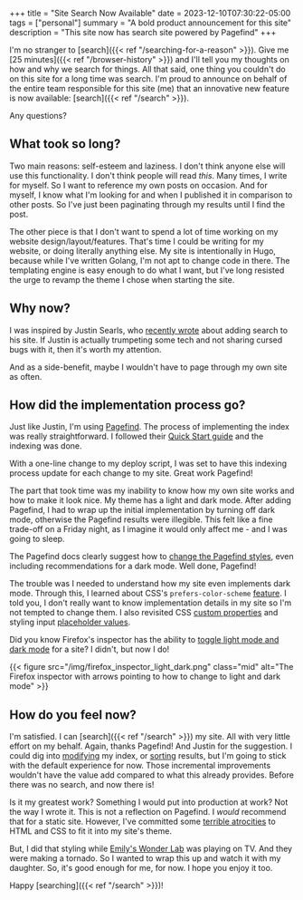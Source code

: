 +++
title = "Site Search Now Available"
date = 2023-12-10T07:30:22-05:00
tags = ["personal"]
summary = "A bold product announcement for this site"
description = "This site now has search site powered by Pagefind"
+++

I'm no stranger to [search]({{< ref "/searching-for-a-reason" >}}). Give me [25
minutes]({{< ref "/browser-history" >}}) and I'll tell you my thoughts on
how and why we search for things. All that said, one thing you couldn't do on
this site for a long time was search. I'm proud to announce on behalf of the
entire team responsible for this site (me) that an innovative new feature is now
available: [search]({{< ref "/search" >}}).

Any questions?

## What took so long?

Two main reasons: self-esteem and laziness. I don't think anyone else will use
this functionality. I don't think people will read *this*. Many times, I write
for myself. So I want to reference my own posts on occasion. And for myself, I
know what I'm looking for and when I published it in comparison to other posts.
So I've just been paginating through my results until I find the post.

The other piece is that I don't want to spend a lot of time working on my
website design/layout/features. That's time I could be writing for my website,
or doing literally anything else. My site is intentionally in Hugo, because
while I've written Golang, I'm not apt to change code in there. The templating
engine is easy enough to do what I want, but I've long resisted the urge to
revamp the theme I chose when starting the site.

## Why now?

I was inspired by Justin Searls, who [recently
wrote](https://justin.searls.co/links/2023-11-29-shout-out-to-pagefind-static-search/)
about adding search to his site. If Justin is actually trumpeting some tech and
not sharing cursed bugs with it, then it's worth my attention.

And as a side-benefit, maybe I wouldn't have to page through my own site as
often.

## How did the implementation process go?

Just like Justin, I'm using [Pagefind](https://pagefind.app/). The process of
implementing the index was really straightforward. I followed their [Quick Start
guide](https://pagefind.app/docs/) and the indexing was done.

With a one-line change to my deploy script, I was set to have this indexing
process update for each change to my site. Great work Pagefind!

The part that took time was my inability to know how my own site works and how
to make it look nice. My theme has a light and dark mode. After adding Pagefind,
I had to wrap up the initial implementation by turning off dark mode, otherwise
the Pagefind results were illegible. This felt like a fine trade-off on a Friday
night, as I imagine it would only affect me - and I was going to sleep.

The Pagefind docs clearly suggest how to [change the Pagefind styles](https://pagefind.app/docs/ui-usage/#customising-the-styles), even including recommendations for a dark mode. Well done, Pagefind!

The trouble was I needed to understand how my site even implements dark mode.
Through this, I learned about CSS's `prefers-color-scheme`
[feature](https://developer.mozilla.org/en-US/docs/Web/CSS/@media/prefers-color-scheme).
I told you, I don't really want to know implementation details in my site so I'm
not tempted to change them. I also revisited CSS [custom properties](https://developer.mozilla.org/en-US/docs/Web/CSS/Using_CSS_custom_properties) and styling
input [placeholder values](https://developer.mozilla.org/en-US/docs/Web/CSS/::placeholder).

Did you know Firefox's inspector has the ability to [toggle light mode and dark mode](https://www.linuxadictos.com/en/firefox-87-adds-an-option-to-its-inspector-that-allows-us-to-switch-between-light-and-dark-mode-if-the-web-allows-it.html) for a site? I didn't, but now I do!

{{< figure src="/img/firefox_inspector_light_dark.png" class="mid" alt="The Firefox inspector with arrows pointing to how to change to light and dark mode" >}}

## How do you feel now?

I'm satisfied. I can [search]({{< ref "/search" >}}) my site.
All with very little effort on my behalf. Again, thanks Pagefind! And Justin for
the suggestion. I could dig into
[modifying](https://pagefind.app/docs/weighting/) my index, or
[sorting](https://pagefind.app/docs/sorts/) results, but I'm going to stick with
the default experience for now. Those incremental improvements wouldn't have the
value add compared to what this already provides. Before there was no search,
and now there is!

Is it my greatest work? Something I would put into production at work? Not the
way I wrote it. This is not a reflection on Pagefind. I *would* recommend that
for a static site. However, I've committed some [terrible
atrocities](https://github.com/kevin-j-m/kjm-blog/commit/a36f1cbcc6b665ce69c281addd8e31a90fb56b50)
to HTML and CSS to fit it into my site's theme.

But, I did that styling while [Emily's Wonder Lab](https://www.netflix.com/TITLE/81128389) was playing on TV. And they were making a tornado. So I wanted to wrap this up and watch it with my daughter. So, it's good enough for me, for now. I hope you enjoy it too.

Happy [searching]({{< ref "/search" >}})!

